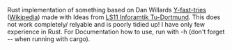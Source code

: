 Rust implementation of something based on Dan Willards [Y-fast-tries](https://www.sciencedirect.com/science/article/pii/0020019083900753?via%3Dihub) ([Wikipedia](https://en.wikipedia.org/wiki/Y-fast_trie)) made with Ideas from [LS11 Inforamtik Tu-Dortmund](https://ls11-www.cs.tu-dortmund.de/staff/start).
This does not work completely/ relyable and is poorly tidied up!
I have only few experience in Rust.
For Documentation how to use, run with -h (don't forget -- when running with cargo).

